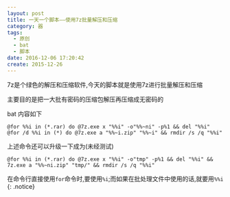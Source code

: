 ```yaml
---
layout: post
title: 一天一个脚本——使用7z批量解压和压缩
category: 器
tags:
  - 原创
  - bat
  - 脚本
date: 2016-12-06 17:20:42
create: 2015-12-26
---
```


7z是个绿色的解压和压缩软件,今天的脚本就是使用7z进行批量解压和压缩

主要目的是把一大批有密码的压缩包解压再压缩成无密码的

bat 内容如下

```
@for %%i in (*.rar) do @7z.exe x "%%i" -o"%%~ni" -p%1 && del "%%i"
@for /d %%i in (*) do @7z.exe a "%%~i.zip" "%%~i" && rmdir /s /q "%%i"
```

上述命令还可以升级一下成为(未经测试)

```
@for %%i in (*.rar) do @7z.exe x "%%i" -o"tmp" -p%1 && del "%%i" && 7z.exe a "%%~ni.zip" "tmp/" && rmdir /s /q "%%i"
```

在命令行直接使用`for`命令时,要使用`%i`;而如果在批处理文件中使用的话,就要用`%%i`
{: .notice}
